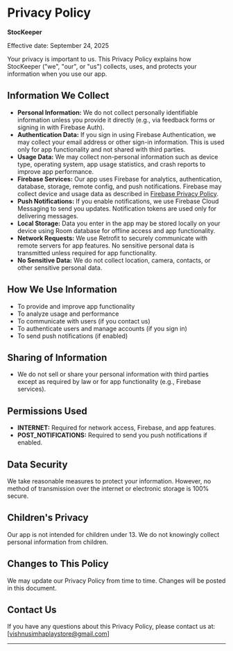 # Privacy Policy

**StocKeeper**

Effective date: September 24, 2025

Your privacy is important to us. This Privacy Policy explains how StocKeeper ("we", "our", or "us") collects, uses, and protects your information when you use our app.

## Information We Collect

- **Personal Information:** We do not collect personally identifiable information unless you provide it directly (e.g., via feedback forms or signing in with Firebase Auth).
- **Authentication Data:** If you sign in using Firebase Authentication, we may collect your email address or other sign-in information. This is used only for app functionality and not shared with third parties.
- **Usage Data:** We may collect non-personal information such as device type, operating system, app usage statistics, and crash reports to improve app performance.
- **Firebase Services:** Our app uses Firebase for analytics, authentication, database, storage, remote config, and push notifications. Firebase may collect device and usage data as described in [Firebase Privacy Policy](https://firebase.google.com/support/privacy).
- **Push Notifications:** If you enable notifications, we use Firebase Cloud Messaging to send you updates. Notification tokens are used only for delivering messages.
- **Local Storage:** Data you enter in the app may be stored locally on your device using Room database for offline access and app functionality.
- **Network Requests:** We use Retrofit to securely communicate with remote servers for app features. No sensitive personal data is transmitted unless required for app functionality.
- **No Sensitive Data:** We do not collect location, camera, contacts, or other sensitive personal data.

## How We Use Information

- To provide and improve app functionality
- To analyze usage and performance
- To communicate with users (if you contact us)
- To authenticate users and manage accounts (if you sign in)
- To send push notifications (if enabled)

## Sharing of Information

- We do not sell or share your personal information with third parties except as required by law or for app functionality (e.g., Firebase services).

## Permissions Used

- **INTERNET:** Required for network access, Firebase, and app features.
- **POST_NOTIFICATIONS:** Required to send you push notifications if enabled.

## Data Security

We take reasonable measures to protect your information. However, no method of transmission over the internet or electronic storage is 100% secure.

## Children's Privacy

Our app is not intended for children under 13. We do not knowingly collect personal information from children.

## Changes to This Policy

We may update our Privacy Policy from time to time. Changes will be posted in this document.

## Contact Us

If you have any questions about this Privacy Policy, please contact us at: [vishnusimhaplaystore@gmail.com]

---
